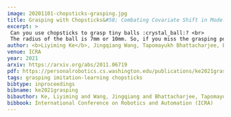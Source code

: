 ```yaml
---
image: 20201101-chopsticks-grasping.jpg
title: Grasping with Chopsticks&#58; Combating Covariate Shift in Model-free Imitation Learning for Fine Manipulation
excerpt: >
 Can you use chopsticks to grasp tiny balls :crystal_ball:? <br>
 The radius of the ball is 7mm or 10mm. So, if you miss the grasping point by 0.5mm, the task would fail. We taught a robot to use chopsticks to autonomously grasp these tiny objects at 80% success rate, comparable to human expert performance of 82.6%. We do so by imitation learning and our baseline, naive behavior cloning, has only 37.3% success rate. We proposed three novels approaches to combat covariate shift.
author: <b>Liyiming Ke</b>, Jingqiang Wang, Tapomayukh Bhattacharjee, Byron Boots, Siddhartha S. Srinivasa
venue: ICRA
year: 2021
arxiv: https://arxiv.org/abs/2011.06719
pdf: https://personalrobotics.cs.washington.edu/publications/ke2021grasping.pdf
tags: grasping imitation-learning chopsticks
bibtype: inproceedings
bibname: ke2021grasping
bibauthor: Ke, Liyiming and Wang, Jingqiang and Bhattacharjee, Tapomayukh and Boots, Byron and Srinivasa, Siddhartha
bibbook: International Conference on Robotics and Automation (ICRA)
---
```

